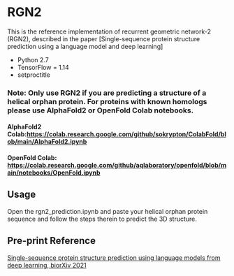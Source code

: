 # RGN2

This is the reference implementation of recurrent geometric network-2 (RGN2), described in the paper [Single-sequence protein structure prediction using a language model and deep learning]

* Python 2.7
* TensorFlow = 1.14
* setproctitle

### Note: Only use RGN2 if you are predicting a structure of a helical orphan protein. For proteins with known homologs please use AlphaFold2 or OpenFold Colab notebooks.
#### AlphaFold2 Colab:https://colab.research.google.com/github/sokrypton/ColabFold/blob/main/AlphaFold2.ipynb
#### OpenFold Colab: https://colab.research.google.com/github/aqlaboratory/openfold/blob/main/notebooks/OpenFold.ipynb

## Usage
Open the rgn2_prediction.ipynb and paste your helical orphan protein sequence and follow the steps therein to predict the 3D structure.


## Pre-print Reference
[Single-sequence protein structure prediction using language models from deep learning, biorXiv 2021](https://www.biorxiv.org/content/10.1101/2021.08.02.454840v1)
